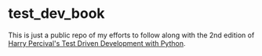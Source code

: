 # test_dev_book

This is just a public repo of my efforts to follow along with the 2nd edition of [Harry Percival's Test Driven Development with Python](https://www.goodreads.com/book/show/17912811-test-driven-web-development-with-python).
